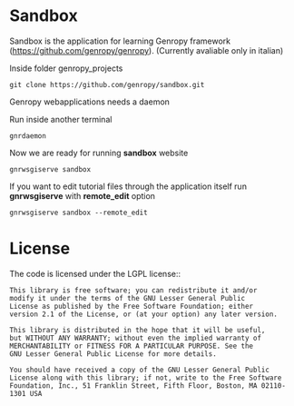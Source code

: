 Sandbox
=======

Sandbox is the application for learning Genropy framework (https://github.com/genropy/genropy). 
(Currently avaliable only in italian)

Inside folder genropy_projects 

    git clone https://github.com/genropy/sandbox.git

Genropy webapplications needs a daemon

Run inside another terminal

    gnrdaemon

Now we are ready for running **sandbox** website

    gnrwsgiserve sandbox
    
If you want to edit tutorial files through the application itself run **gnrwsgiserve** with **remote_edit** option

    gnrwsgiserve sandbox --remote_edit
    



License
=======

The code is licensed under the LGPL license::
    
    This library is free software; you can redistribute it and/or
    modify it under the terms of the GNU Lesser General Public
    License as published by the Free Software Foundation; either
    version 2.1 of the License, or (at your option) any later version.
    
    This library is distributed in the hope that it will be useful,
    but WITHOUT ANY WARRANTY; without even the implied warranty of
    MERCHANTABILITY or FITNESS FOR A PARTICULAR PURPOSE. See the
    GNU Lesser General Public License for more details.
    
    You should have received a copy of the GNU Lesser General Public
    License along with this library; if not, write to the Free Software
    Foundation, Inc., 51 Franklin Street, Fifth Floor, Boston, MA 02110-1301 USA
